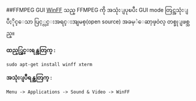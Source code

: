  ##FFMPEG GUI
[WinFF]() သည္ FFMPEG ကို အသုံးျပုၿပီး GUI mode တြင္အသုံးျပဳႏိုင္ေသာ ပြင့္လင္းအရင္းအျမစ္(open source) အခမ့ဲေဆာ့ဖ္ဝဲလ္ တစ္ခုျဖစ္သည္။

**ထည့္သြင္းရန္အတြက္ :**

    sudo apt-get install winff xterm

**အသုံးျပဳရန္အတြက္ :**

    Menu -> Applications -> Sound & Video -> WinFF 
